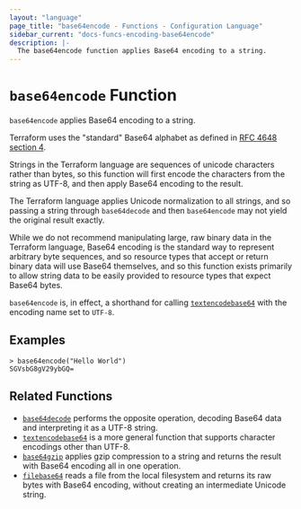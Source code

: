 ```yaml
---
layout: "language"
page_title: "base64encode - Functions - Configuration Language"
sidebar_current: "docs-funcs-encoding-base64encode"
description: |-
  The base64encode function applies Base64 encoding to a string.
---
```


# `base64encode` Function

`base64encode` applies Base64 encoding to a string.

Terraform uses the "standard" Base64 alphabet as defined in
[RFC 4648 section 4](https://tools.ietf.org/html/rfc4648#section-4).

Strings in the Terraform language are sequences of unicode characters rather
than bytes, so this function will first encode the characters from the string
as UTF-8, and then apply Base64 encoding to the result.

The Terraform language applies Unicode normalization to all strings, and so
passing a string through `base64decode` and then `base64encode` may not yield
the original result exactly.

While we do not recommend manipulating large, raw binary data in the Terraform
language, Base64 encoding is the standard way to represent arbitrary byte
sequences, and so resource types that accept or return binary data will use
Base64 themselves, and so this function exists primarily to allow string
data to be easily provided to resource types that expect Base64 bytes.

`base64encode` is, in effect, a shorthand for calling
[`textencodebase64`](./textencodebase64.html) with the encoding name set to
`UTF-8`.

## Examples

```
> base64encode("Hello World")
SGVsbG8gV29ybGQ=
```

## Related Functions

* [`base64decode`](./base64decode.html) performs the opposite operation,
  decoding Base64 data and interpreting it as a UTF-8 string.
* [`textencodebase64`](./textencodebase64.html) is a more general function that
  supports character encodings other than UTF-8.
* [`base64gzip`](./base64gzip.html) applies gzip compression to a string
  and returns the result with Base64 encoding all in one operation.
* [`filebase64`](./filebase64.html) reads a file from the local filesystem
  and returns its raw bytes with Base64 encoding, without creating an
  intermediate Unicode string.
